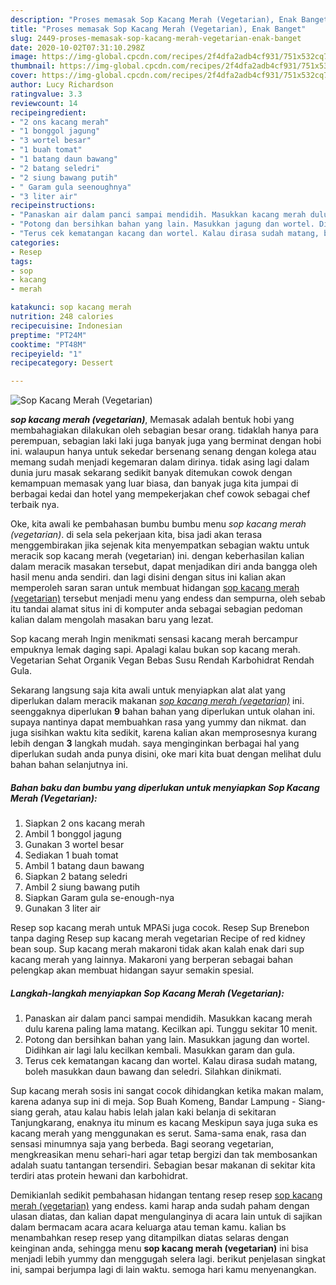 ```yaml
---
description: "Proses memasak Sop Kacang Merah (Vegetarian), Enak Banget"
title: "Proses memasak Sop Kacang Merah (Vegetarian), Enak Banget"
slug: 2449-proses-memasak-sop-kacang-merah-vegetarian-enak-banget
date: 2020-10-02T07:31:10.298Z
image: https://img-global.cpcdn.com/recipes/2f4dfa2adb4cf931/751x532cq70/sop-kacang-merah-vegetarian-foto-resep-utama.jpg
thumbnail: https://img-global.cpcdn.com/recipes/2f4dfa2adb4cf931/751x532cq70/sop-kacang-merah-vegetarian-foto-resep-utama.jpg
cover: https://img-global.cpcdn.com/recipes/2f4dfa2adb4cf931/751x532cq70/sop-kacang-merah-vegetarian-foto-resep-utama.jpg
author: Lucy Richardson
ratingvalue: 3.3
reviewcount: 14
recipeingredient:
- "2 ons kacang merah"
- "1 bonggol jagung"
- "3 wortel besar"
- "1 buah tomat"
- "1 batang daun bawang"
- "2 batang seledri"
- "2 siung bawang putih"
- " Garam gula seenoughnya"
- "3 liter air"
recipeinstructions:
- "Panaskan air dalam panci sampai mendidih. Masukkan kacang merah dulu karena paling lama matang. Kecilkan api. Tunggu sekitar 10 menit."
- "Potong dan bersihkan bahan yang lain. Masukkan jagung dan wortel. Didihkan air lagi lalu kecilkan kembali. Masukkan garam dan gula."
- "Terus cek kematangan kacang dan wortel. Kalau dirasa sudah matang, boleh masukkan daun bawang dan seledri. Silahkan dinikmati."
categories:
- Resep
tags:
- sop
- kacang
- merah

katakunci: sop kacang merah 
nutrition: 248 calories
recipecuisine: Indonesian
preptime: "PT24M"
cooktime: "PT48M"
recipeyield: "1"
recipecategory: Dessert

---
```



![Sop Kacang Merah (Vegetarian)](https://img-global.cpcdn.com/recipes/2f4dfa2adb4cf931/751x532cq70/sop-kacang-merah-vegetarian-foto-resep-utama.jpg)

<b><i>sop kacang merah (vegetarian)</i></b>, Memasak adalah bentuk hobi yang membahagiakan dilakukan oleh sebagian besar orang. tidaklah hanya para perempuan, sebagian laki laki juga banyak juga yang berminat dengan hobi ini. walaupun hanya untuk sekedar bersenang senang dengan kolega atau memang sudah menjadi kegemaran dalam dirinya. tidak asing lagi dalam dunia juru masak sekarang sedikit banyak ditemukan cowok dengan kemampuan memasak yang luar biasa, dan banyak juga kita jumpai di berbagai kedai dan hotel yang mempekerjakan chef cowok sebagai chef terbaik nya.

Oke, kita awali ke pembahasan bumbu bumbu menu <i>sop kacang merah (vegetarian)</i>. di sela sela pekerjaan kita, bisa jadi akan terasa menggembirakan jika sejenak kita menyempatkan sebagian waktu untuk meracik sop kacang merah (vegetarian) ini. dengan keberhasilan kalian dalam meracik masakan tersebut, dapat menjadikan diri anda bangga oleh hasil menu anda sendiri. dan lagi disini dengan situs ini kalian akan memperoleh saran saran untuk membuat hidangan <u>sop kacang merah (vegetarian)</u> tersebut menjadi menu yang endess dan sempurna, oleh sebab itu tandai alamat situs ini di komputer anda sebagai sebagian pedoman kalian dalam mengolah masakan baru yang lezat.

Sop kacang merah Ingin menikmati sensasi kacang merah bercampur empuknya lemak daging sapi. Apalagi kalau bukan sop kacang merah. Vegetarian Sehat Organik Vegan Bebas Susu Rendah Karbohidrat Rendah Gula.


Sekarang langsung saja kita awali untuk menyiapkan alat alat yang diperlukan dalam meracik makanan <u><i>sop kacang merah (vegetarian)</i></u> ini. seenggaknya diperlukan <b>9</b> bahan bahan yang diperlukan untuk olahan ini. supaya nantinya dapat membuahkan rasa yang yummy dan nikmat. dan juga sisihkan waktu kita sedikit, karena kalian akan memprosesnya kurang lebih dengan <b>3</b> langkah mudah. saya menginginkan berbagai hal yang diperlukan sudah anda punya disini, oke mari kita buat dengan melihat dulu bahan bahan selanjutnya ini.

<!--inarticleads1-->

##### Bahan baku dan bumbu yang diperlukan untuk menyiapkan Sop Kacang Merah (Vegetarian):

1. Siapkan 2 ons kacang merah
1. Ambil 1 bonggol jagung
1. Gunakan 3 wortel besar
1. Sediakan 1 buah tomat
1. Ambil 1 batang daun bawang
1. Siapkan 2 batang seledri
1. Ambil 2 siung bawang putih
1. Siapkan  Garam gula se-enough-nya
1. Gunakan 3 liter air


Resep sop kacang merah untuk MPASi juga cocok. Resep Sup Brenebon tanpa daging Resep sup kacang merah vegetarian Recipe of red kidney bean soup. Sup kacang merah makaroni tidak akan kalah enak dari sup kacang merah yang lainnya. Makaroni yang berperan sebagai bahan pelengkap akan membuat hidangan sayur semakin spesial. 

<!--inarticleads2-->

##### Langkah-langkah menyiapkan Sop Kacang Merah (Vegetarian):

1. Panaskan air dalam panci sampai mendidih. Masukkan kacang merah dulu karena paling lama matang. Kecilkan api. Tunggu sekitar 10 menit.
1. Potong dan bersihkan bahan yang lain. Masukkan jagung dan wortel. Didihkan air lagi lalu kecilkan kembali. Masukkan garam dan gula.
1. Terus cek kematangan kacang dan wortel. Kalau dirasa sudah matang, boleh masukkan daun bawang dan seledri. Silahkan dinikmati.


Sup kacang merah sosis ini sangat cocok dihidangkan ketika makan malam, karena adanya sup ini di meja. Sop Buah Komeng, Bandar Lampung - Siang-siang gerah, atau kalau habis lelah jalan kaki belanja di sekitaran Tanjungkarang, enaknya itu minum es kacang Meskipun saya juga suka es kacang merah yang menggunakan es serut. Sama-sama enak, rasa dan sensasi minumnya saja yang berbeda. Bagi seorang vegetarian, mengkreasikan menu sehari-hari agar tetap bergizi dan tak membosankan adalah suatu tantangan tersendiri. Sebagian besar makanan di sekitar kita terdiri atas protein hewani dan karbohidrat. 

Demikianlah sedikit pembahasan hidangan tentang resep resep <u>sop kacang merah (vegetarian)</u> yang endess. kami harap anda sudah paham dengan ulasan diatas, dan kalian dapat mengulanginya di acara lain untuk di sajikan dalam bermacam acara acara keluarga atau teman kamu. kalian bs menambahkan resep resep yang ditampilkan diatas selaras dengan keinginan anda, sehingga menu <b>sop kacang merah (vegetarian)</b> ini bisa menjadi lebih yummy dan menggugah selera lagi. berikut penjelasan singkat ini, sampai berjumpa lagi di lain waktu. semoga hari kamu menyenangkan.
